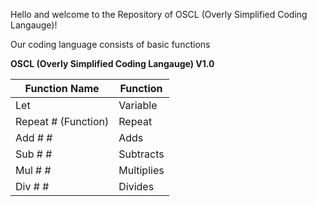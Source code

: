 Hello and welcome to the Repository of OSCL (Overly Simplified Coding Langauge)!

Our coding language consists of basic functions


**OSCL (Overly Simplified Coding Langauge) V1.0**

| Function Name | Function |
| --- | --- |
| Let                 | Variable   |
| Repeat # (Function) | Repeat     |
| Add # #             | Adds       |
| Sub # #             | Subtracts  |
| Mul # #             | Multiplies |
| Div # #             | Divides    |
